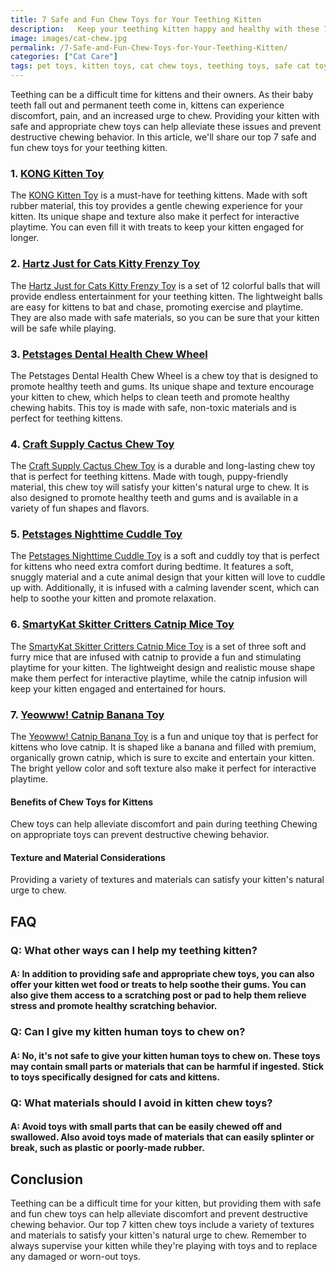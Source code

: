 ```yaml
---
title: 7 Safe and Fun Chew Toys for Your Teething Kitten
description:   Keep your teething kitten happy and healthy with these 7 safe and fun chew toys. Our list includes a variety of textures and materials to satisfy your kitten's natural urge to chew.
image: images/cat-chew.jpg
permalink: /7-Safe-and-Fun-Chew-Toys-for-Your-Teething-Kitten/
categories: ["Cat Care"]
tags: pet toys, kitten toys, cat chew toys, teething toys, safe cat toys, fun cat toys, KONG, Hartz, Petstages, Nylabone, SmartyKat, Yeowww!
---
```


Teething can be a difficult time for kittens and their owners. As their baby teeth fall out and permanent teeth come in, kittens can experience discomfort, pain, and an increased urge to chew. Providing your kitten with safe and appropriate chew toys can help alleviate these issues and prevent destructive chewing behavior. In this article, we'll share our top 7 safe and fun chew toys for your teething kitten.

### 1. [KONG Kitten Toy](https://amzn.to/41mgUwC)

The [KONG Kitten Toy](https://amzn.to/41mgUwC) is a must-have for teething kittens. Made with soft rubber material, this toy provides a gentle chewing experience for your kitten. Its unique shape and texture also make it perfect for interactive playtime. You can even fill it with treats to keep your kitten engaged for longer.

### 2. [Hartz Just for Cats Kitty Frenzy Toy](https://amzn.to/3IVLzsn)

The [Hartz Just for Cats Kitty Frenzy Toy](https://amzn.to/3IVLzsn) is a set of 12 colorful balls that will provide endless entertainment for your teething kitten. The lightweight balls are easy for kittens to bat and chase, promoting exercise and playtime. They are also made with safe materials, so you can be sure that your kitten will be safe while playing.

### 3. [Petstages Dental Health Chew Wheel](https://amzn.to/3L4JiOl)

The Petstages Dental Health Chew Wheel is a chew toy that is designed to promote healthy teeth and gums. Its unique shape and texture encourage your kitten to chew, which helps to clean teeth and promote healthy chewing habits. This toy is made with safe, non-toxic materials and is perfect for teething kittens.

### 4. [Craft Supply Cactus Chew Toy](https://amzn.to/3mknR18)

The [Craft Supply Cactus Chew Toy](https://amzn.to/3mknR18) is a durable and long-lasting chew toy that is perfect for teething kittens. Made with tough, puppy-friendly material, this chew toy will satisfy your kitten's natural urge to chew. It is also designed to promote healthy teeth and gums and is available in a variety of fun shapes and flavors.

### 5. [Petstages Nighttime Cuddle Toy](https://amzn.to/3EVPZ1i)

The [Petstages Nighttime Cuddle Toy](https://amzn.to/3EVPZ1i) is a soft and cuddly toy that is perfect for kittens who need extra comfort during bedtime. It features a soft, snuggly material and a cute animal design that your kitten will love to cuddle up with. Additionally, it is infused with a calming lavender scent, which can help to soothe your kitten and promote relaxation.

### 6. [SmartyKat Skitter Critters Catnip Mice Toy](https://amzn.to/3JebsVG)

The [SmartyKat Skitter Critters Catnip Mice Toy](https://amzn.to/3JebsVG) is a set of three soft and furry mice that are infused with catnip to provide a fun and stimulating playtime for your kitten. The lightweight design and realistic mouse shape make them perfect for interactive playtime, while the catnip infusion will keep your kitten engaged and entertained for hours.

### 7. [Yeowww! Catnip Banana Toy](https://amzn.to/3ZDvSMY)

The [Yeowww! Catnip Banana Toy](https://amzn.to/3ZDvSMY) is a fun and unique toy that is perfect for kittens who love catnip. It is shaped like a banana and filled with premium, organically grown catnip, which is sure to excite and entertain your kitten. The bright yellow color and soft texture also make it perfect for interactive playtime.


#### Benefits of Chew Toys for Kittens

Chew toys can help alleviate discomfort and pain during teething
Chewing on appropriate toys can prevent destructive chewing behavior.

#### Texture and Material Considerations

Providing a variety of textures and materials can satisfy your kitten's natural urge to chew.

## FAQ

### Q: What other ways can I help my teething kitten?
#### A: In addition to providing safe and appropriate chew toys, you can also offer your kitten wet food or treats to help soothe their gums. You can also give them access to a scratching post or pad to help them relieve stress and promote healthy scratching behavior.

### Q: Can I give my kitten human toys to chew on?
#### A: No, it's not safe to give your kitten human toys to chew on. These toys may contain small parts or materials that can be harmful if ingested. Stick to toys specifically designed for cats and kittens.

### Q: What materials should I avoid in kitten chew toys?
#### A: Avoid toys with small parts that can be easily chewed off and swallowed. Also avoid toys made of materials that can easily splinter or break, such as plastic or poorly-made rubber.

## Conclusion

Teething can be a difficult time for your kitten, but providing them with safe and fun chew toys can help alleviate discomfort and prevent destructive chewing behavior. Our top 7 kitten chew toys include a variety of textures and materials to satisfy your kitten's natural urge to chew. Remember to always supervise your kitten while they're playing with toys and to replace any damaged or worn-out toys.